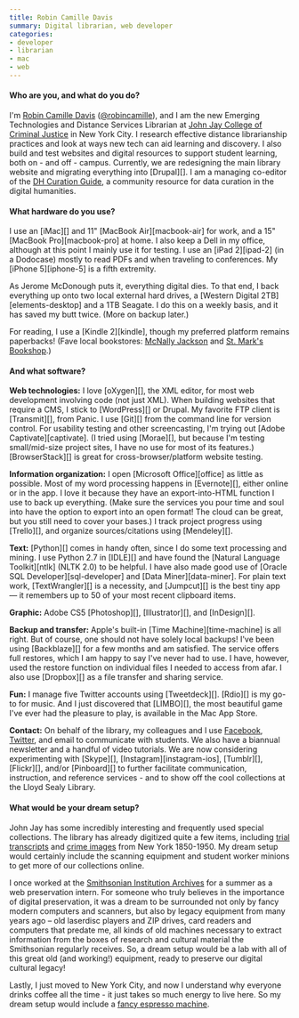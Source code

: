 ```yaml
---
title: Robin Camille Davis
summary: Digital librarian, web developer
categories:
- developer
- librarian
- mac
- web
---
```


#### Who are you, and what do you do?

I'm [Robin Camille Davis](http://www.robincamille.com/ "Robin's website.") ([@robincamille](https://twitter.com/robincamille "Robin on Twitter.")), and I am the new Emerging Technologies and Distance Services Librarian at [John Jay College of Criminal Justice](http://www.jjay.cuny.edu/ "The library's website.") in New York City. I research effective distance librarianship practices and look at ways new tech can aid learning and discovery. I also build and test websites and digital resources to support student learning, both on - and off - campus. Currently, we are redesigning the main library website and migrating everything into [Drupal][]. I am a managing co-editor of the [DH Curation Guide](http://guide.dhcuration.org/ "The DH Curation Guide's site."), a community resource for data curation in the digital humanities.

#### What hardware do you use?

I use an [iMac][] and 11" [MacBook Air][macbook-air] for work, and a 15" [MacBook Pro][macbook-pro] at home. I also keep a Dell in my office, although at this point I mainly use it for testing. I use an [iPad 2][ipad-2] (in a Dodocase) mostly to read PDFs and when traveling to conferences. My [iPhone 5][iphone-5] is a fifth extremity. 

As Jerome McDonough puts it, everything digital dies. To that end, I back everything up onto two local external hard drives, a [Western Digital 2TB][elements-desktop] and a 1TB Seagate. I do this on a weekly basis, and it has saved my butt twice. (More on backup later.)

For reading, I use a [Kindle 2][kindle], though my preferred platform remains paperbacks! (Fave local bookstores: [McNally Jackson](http://mcnallyjackson.com/ "The website of a bookstore in New York City.") and [St. Mark's Bookshop](http://www.stmarksbookshop.com/ "The website of another bookstore in New York City.").)

#### And what software?

**Web technologies:** I love [oXygen][], the XML editor, for most web development involving code (not just XML). When building websites that require a CMS, I stick to [WordPress][] or Drupal. My favorite FTP client is [Transmit][], from Panic. I use [Git][] from the command line for version control. For usability testing and other screencasting, I'm trying out [Adobe Captivate][captivate]. (I tried using [Morae][], but because I'm testing small/mid-size project sites, I have no use for most of its features.) [BrowserStack][] is great for cross-browser/platform website testing. 

**Information organization:** I open [Microsoft Office][office] as little as possible. Most of my word processing happens in [Evernote][], either online or in the app. I love it because they have an export-into-HTML function I use to back up everything. (Make sure the services you pour time and soul into have the option to export into an open format! The cloud can be great, but you still need to cover your bases.) I track project progress using [Trello][], and organize sources/citations using [Mendeley][]. 

**Text:** [Python][] comes in handy often, since I do some text processing and mining. I use Python 2.7 in [IDLE][] and have found the [Natural Language Toolkit][ntlk] (NLTK 2.0) to be helpful. I have also made good use of [Oracle SQL Developer][sql-developer] and [Data Miner][data-miner]. For plain text work, [TextWrangler][] is a necessity, and [Jumpcut][] is the best tiny app — it remembers up to 50 of your most recent clipboard items.

**Graphic:** Adobe CS5 [Photoshop][], [Illustrator][], and [InDesign][].

**Backup and transfer:** Apple's built-in [Time Machine][time-machine] is all right. But of course, one should not have solely local backups! I've been using [Backblaze][] for a few months and am satisfied. The service offers full restores, which I am happy to say I've never had to use. I have, however, used the restore function on individual files I needed to access from afar. I also use [Dropbox][] as a file transfer and sharing service. 

**Fun:** I manage five Twitter accounts using [Tweetdeck][]. [Rdio][] is my go-to for music. And I just discovered that [LIMBO][], the most beautiful game I've ever had the pleasure to play, is available in the Mac App Store.

**Contact:** On behalf of the library, my colleagues and I use [Facebook](https://www.facebook.com/pages/John-Jay-College-Library/291505825471 "The library Facebook account."), [Twitter](http://twitter.com/johnjaylibrary "The library's Twitter account."), and email to communicate with students. We also have a biannual newsletter and a handful of video tutorials. We are now considering experimenting with [Skype][], [Instagram][instagram-ios], [Tumblr][], [Flickr][], and/or [Pinboard][] to further facilitate communication, instruction, and reference services - and to show off the cool collections at the Lloyd Sealy Library.

#### What would be your dream setup?

John Jay has some incredibly interesting and frequently used special collections. The library has already digitized quite a few items, including [trial transcripts](http://www.lib.jjay.cuny.edu/crimeinny/trials/ "The library's trial transcripts site.") and [crime images](http://dig.lib.jjay.cuny.edu/cgi-bin/library.exe?site=localhost&a=p&p=about&c=newcrime&l=en&w=utf-8 "The library's crime images site.") from New York 1850-1950. My dream setup would certainly include the scanning equipment and student worker minions to get more of our collections online.

I once worked at the [Smithsonian Institution Archives](http://siarchives.si.edu/ "The Smithsonian Archives' website.") for a summer as a web preservation intern. For someone who truly believes in the importance of digital preservation, it was a dream to be surrounded not only by fancy modern computers and scanners, but also by legacy equipment from many years ago – old laserdisc players and ZIP drives, card readers and computers that predate me, all kinds of old machines necessary to extract information from the boxes of research and cultural material the Smithsonian regularly receives. So, a dream setup would be a lab with all of this great old (and working!) equipment, ready to preserve our digital cultural legacy! 

Lastly, I just moved to New York City, and now I understand why everyone drinks coffee all the time - it just takes so much energy to live here. So my dream setup would include a [fancy espresso machine](https://svpply.com/shop/categories/home?search=espresso%20machine "A search for espresso machiens on Svpply.").